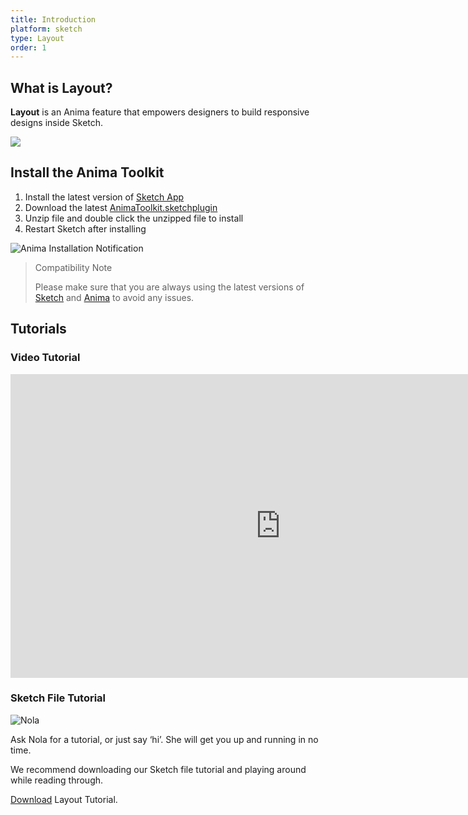 ```yaml
---
title: Introduction
platform: sketch
type: Layout
order: 1
---
```


## What is Layout?

 **Layout** is an Anima feature that empowers designers to build responsive designs inside Sketch.

![](http://f.cl.ly/items/1P1a012K3B1M2M2F0c2Z/[b62ef0754adc9d101123dd6e6ee9c607]_Layout%20Email.gif)

## Install the Anima Toolkit

1. Install the latest version of [Sketch App](https://www.sketchapp.com/updates/)
2. Download the latest [AnimaToolkit.sketchplugin](https://www.animaapp.com/changelog)
3. Unzip file and double click the unzipped file to install
4. Restart Sketch after installing

![Anima Installation Notification](http://f.cl.ly/items/3X0d3j0W222x2M3G2823/AnimaToolkit%203.0.png)

>Compatibility Note
>
>Please make sure that you are always using the latest versions of [Sketch](https://www.sketchapp.com/updates/) and [Anima](https://www.animaapp.com/changelog) to avoid any issues.


## Tutorials

### Video Tutorial

<iframe width="864" height="486" src="https://www.youtube.com/embed/videoseries?list=PLvftPKgDrSwb6BcCtMZPUXrrWwG7E2zJE" frameborder="0" allow="accelerometer; autoplay; encrypted-media; gyroscope; picture-in-picture" allowfullscreen></iframe>

### Sketch File Tutorial

![Nola](https://cdn-images-1.medium.com/max/1600/1*hMPd18dWc0vhcw4z9sqSYQ.gif)

Ask Nola for a tutorial, or just say ‘hi’. She will get you up and running in no time.

We recommend downloading our Sketch file tutorial and playing around while reading through.

[Download](https://www.dropbox.com/s/fc3ditlxzrbood6/Layout-Tutorial.sketch?dl=0) Layout Tutorial.
